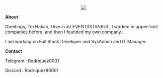 <p align="center">
<img src="https://jaydevs.com/wp-content/uploads/2021/12/2-5.jpg" />
</p>

<p><strong>About</strong></p>
<p>Greetings, I'm Hakan, I live in 4.LEVENT/İSTANBUL, I worked in upper-limit companies before, and then I founded my own company..</p>
<p>I am working on Full Stack Developer and SysAdmin and IT Manager.</p>

<p><strong>Contact</strong></p>
<p>Telegram : Rodriquez0001</p>
<p>Discord : Rodriquez#0001</p>




